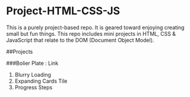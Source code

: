 # Project-HTML-CSS-JS
This is a purely project-based repo. It is geared toward  enjoying creating small but fun things. This repo includes mini projects in HTML, CSS &amp; JavaScript that relate to the DOM (Document Object Model). 

##Projects 

###Bolier Plate : Link 

1. Blurry Loading
2. Expanding Cards Tile
3. Progress Steps
